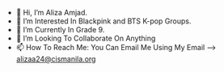 - 👋 Hi, I’m Aliza Amjad.
- 👀 I’m Interested In Blackpink and BTS K-pop Groups.
- 🌱 I’m Currently In Grade 9.
- 💞️ I’m Looking To Collaborate On Anything
- 📫 How To Reach Me: You Can Email Me Using My Email --> alizaa24@cismanila.org
